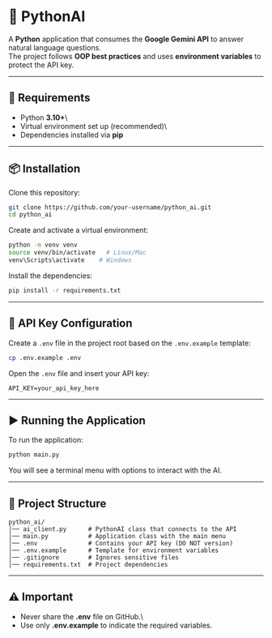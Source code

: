 # 🐍 PythonAI

A **Python** application that consumes the **Google Gemini API** to
answer natural language questions.\
The project follows **OOP best practices** and uses **environment
variables** to protect the API key.

------------------------------------------------------------------------

## 🚀 Requirements

-   Python **3.10+**\
-   Virtual environment set up (recommended)\
-   Dependencies installed via **pip**

------------------------------------------------------------------------

## 📦 Installation

Clone this repository:

``` bash
git clone https://github.com/your-username/python_ai.git
cd python_ai
```

Create and activate a virtual environment:

``` bash
python -m venv venv
source venv/bin/activate   # Linux/Mac
venv\Scripts\activate    # Windows
```

Install the dependencies:

``` bash
pip install -r requirements.txt
```

------------------------------------------------------------------------

## 🔑 API Key Configuration

Create a `.env` file in the project root based on the `.env.example`
template:

``` bash
cp .env.example .env
```

Open the `.env` file and insert your API key:

``` env
API_KEY=your_api_key_here
```

------------------------------------------------------------------------

## ▶️ Running the Application

To run the application:

``` bash
python main.py
```

You will see a terminal menu with options to interact with the AI.

------------------------------------------------------------------------

## 📂 Project Structure

    python_ai/
    │── ai_client.py      # PythonAI class that connects to the API
    │── main.py           # Application class with the main menu
    │── .env              # Contains your API key (DO NOT version)
    │── .env.example      # Template for environment variables
    │── .gitignore        # Ignores sensitive files
    │── requirements.txt  # Project dependencies

------------------------------------------------------------------------

## ⚠️ Important

-   Never share the **.env** file on GitHub.\
-   Use only **.env.example** to indicate the required variables.

